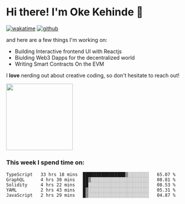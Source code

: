 # Hi there! I'm Oke Kehinde :cowboy_hat_face:

[![wakatime](https://wakatime.com/badge/user/5f3f42a0-7b4f-4c4b-b2da-012c5ac2fa62.svg)](https://wakatime.com/@5f3f42a0-7b4f-4c4b-b2da-012c5ac2fa62)
[![github](https://img.shields.io/github/followers/okeken?logo=github&style=plastic)](https://github.com/okeken?tab=followers)

and here are a few things I'm working on:

- Building Interactive frontend UI with Reactjs
- Biulding Web3 Dapps for the decentralized world
- Writing Smart Contracts On the EVM

I **love** nerding out about creative coding, so don't hesitate to reach out!


<img height="180em" src="https://github-readme-stats.vercel.app/api?username=okeken&show_icons=true&hide_border=true&&count_private=true&include_all_commits=true" />

### This week I spend time on:

<!--START_SECTION:waka-->
```text
TypeScript   33 hrs 18 mins  ████████████████▒░░░░░░░░   65.07 % 
GraphQL      4 hrs 30 mins   ██▒░░░░░░░░░░░░░░░░░░░░░░   08.81 % 
Solidity     4 hrs 22 mins   ██░░░░░░░░░░░░░░░░░░░░░░░   08.53 % 
YAML         2 hrs 43 mins   █▒░░░░░░░░░░░░░░░░░░░░░░░   05.31 % 
JavaScript   2 hrs 29 mins   █▒░░░░░░░░░░░░░░░░░░░░░░░   04.87 % 
```
<!--END_SECTION:waka-->
